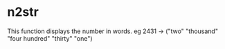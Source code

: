 n2str
=====

This function displays the number in words. eg 2431 -> ("two" "thousand" "four hundred" "thirty" "one")
